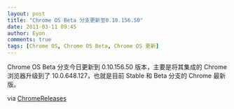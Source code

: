 ```yaml
---
layout: post
title: "Chrome OS Beta 分支更新至0.10.156.50"
date: 2011-03-11 09:45
author: Eyon
comments: true
tags: [Chrome OS, Chrome OS Beta, Chrome OS 更新]
---
```

Chrome OS Beta 分支今日更新到 0.10.156.50 版本，主要是将其集成的 Chrome 浏览器升级到了 10.0.648.127，也就是目前 Stable 和 Beta 分支的 Chrome 最新版。

via [ChromeReleases](http://googlechromereleases.blogspot.com/2011/03/chrome-os-beta-channel-update_10.html)
